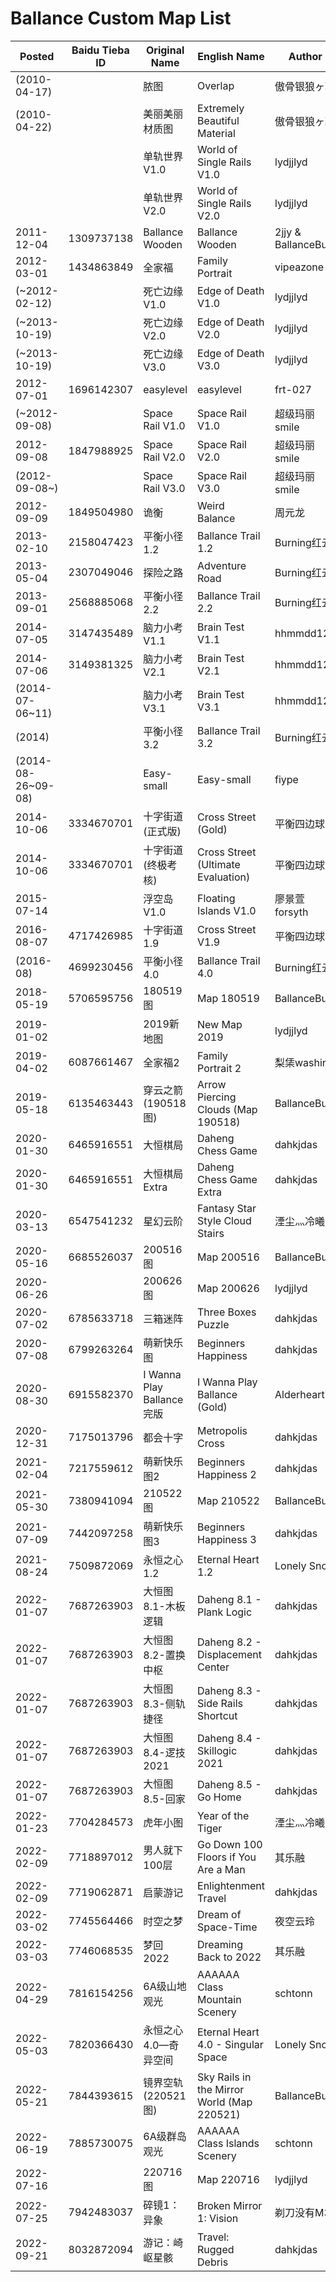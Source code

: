 # Ballance Custom Map List

| Posted | Baidu Tieba ID | Original Name | English Name | Author | Difficulty | Type | YouTube |
|---|---|---|---|---|---|---|---|
| (2010-04-17) |  | 脓图 | Overlap | 傲骨银狼ヶ璇 | 3 | Comprehensive | [Link](https://www.youtube.com/watch?v=prKMW4kitZ4) |
| (2010-04-22) |  | 美丽美丽材质图 | Extremely Beautiful Material | 傲骨银狼ヶ璇 | 3 | Technical | [Link](https://www.youtube.com/watch?v=3V2q0C-iqQU) |
|  |  | 单轨世界V1.0 | World of Single Rails V1.0 | lydjjlyd | 1 | Technical | [Link](https://www.youtube.com/watch?v=9G6BDh4CDlY) |
|  |  | 单轨世界V2.0 | World of Single Rails V2.0 | lydjjlyd | 1 | Casual | [Link](https://www.youtube.com/watch?v=656ntp0jEO0) |
| 2011-12-04 | 1309737138 | Ballance Wooden | Ballance Wooden | 2jjy & BallanceBug | 1 | Casual | [Link](https://www.youtube.com/watch?v=XxOlaR-xctY) |
| 2012-03-01 | 1434863849 | 全家福 | Family Portrait | vipeazone | 2 | Comprehensive | [Link](https://www.youtube.com/watch?v=qdq8hBLqN_0) |
| (~2012-02-12) |  | 死亡边缘V1.0 | Edge of Death V1.0 | lydjjlyd | 2 | Technical | [Link](https://www.youtube.com/watch?v=HZZ8x16Bw34) |
| (~2013-10-19) |  | 死亡边缘V2.0 | Edge of Death V2.0 | lydjjlyd | 2 | Technical | [Link](https://www.youtube.com/watch?v=fY3HrxRRoIU) |
| (~2013-10-19) |  | 死亡边缘V3.0 | Edge of Death V3.0 | lydjjlyd | 3 | Technical | [Link](https://www.youtube.com/watch?v=UCInQwLLy6I) |
| 2012-07-01 | 1696142307 | easylevel | easylevel | frt-027 | 1 | Comprehensive | [Link](https://www.youtube.com/watch?v=0mKN7NOBLG4) |
| (~2012-09-08) |  | Space Rail V1.0 | Space Rail V1.0 | 超级玛丽smile | 1 | Casual | [Link](https://www.youtube.com/watch?v=L5WiWOgjL2k) |
| 2012-09-08 | 1847988925  | Space Rail V2.0 | Space Rail V2.0 | 超级玛丽smile | 1 | Casual | [Link](https://www.youtube.com/watch?v=2ZyxQ9Qswt4) |
| (2012-09-08~) |  | Space Rail V3.0 | Space Rail V3.0 | 超级玛丽smile | 1 | Casual | [Link](https://www.youtube.com/watch?v=1kpkHy_hjfY) |
| 2012-09-09 | 1849504980 | 诡衡 | Weird Balance | 周元龙 | 3 | Comprehensive | [Link](https://www.youtube.com/watch?v=jKqLkEcLu5M) |
| 2013-02-10 | 2158047423  | 平衡小径1.2 | Ballance Trail 1.2 | Burning红云 | 4 | Technical | [Link](https://www.youtube.com/watch?v=k2qOKPh6ATM) |
| 2013-05-04 | 2307049046 | 探险之路 | Adventure Road | Burning红云 | 3 | Comprehensive | [Link](https://www.youtube.com/watch?v=g0oVaPcgs6A) |
| 2013-09-01 | 2568885068  | 平衡小径2.2 | Ballance Trail 2.2 | Burning红云 | 4 | Technical | [Link](https://www.youtube.com/watch?v=ovGTJG9nNCU) |
| 2014-07-05 | 3147435489  | 脑力小考V1.1 | Brain Test V1.1 | hhmmdd123 | 1 | Logical | [Link](https://www.youtube.com/watch?v=EbOKh98oPUg) |
| 2014-07-06 | 3149381325  | 脑力小考V2.1 | Brain Test V2.1 | hhmmdd123 | 1 | Logical | [Link](https://www.youtube.com/watch?v=lSgkTTcdIyE) |
| (2014-07-06~11) |  | 脑力小考V3.1 | Brain Test V3.1 | hhmmdd123 | 1 | Logical | [Link](https://www.youtube.com/watch?v=pdIeDmFtvuY) |
| (2014) |  | 平衡小径3.2 | Ballance Trail 3.2 | Burning红云 | 5 | Technical | [Link](https://www.youtube.com/watch?v=voJh1dl87sM) |
| (2014-08-26~09-08) |  | Easy-small | Easy-small | fiype | 1 | Casual | [Link](https://www.youtube.com/watch?v=rH4fVhoqwKs) |
| 2014-10-06 | 3334670701 | 十字街道(正式版) | Cross Street (Gold) | 平衡四边球 | 2 | Comprehensive | [Link](https://www.youtube.com/watch?v=ftvmTnp5kUg) |
| 2014-10-06 | 3334670701 | 十字街道(终极考核) | Cross Street (Ultimate Evaluation) | 平衡四边球 | 2 | Comprehensive | [Link](https://www.youtube.com/watch?v=xifAiVuaarA) |
| 2015-07-14 |  | 浮空岛V1.0 | Floating Islands V1.0 | 廖景萱forsyth | 3 | Landscape | [Link](https://www.youtube.com/watch?v=cJeIuWy9oXY) |
| 2016-08-07 | 4717426985 | 十字街道1.9 | Cross Street V1.9 | 平衡四边球 | 3 | Comprehensive | [Link](https://www.youtube.com/watch?v=nOBH4PcsDy8) |
| (2016-08) | 4699230456  | 平衡小径4.0 | Ballance Trail 4.0 | Burning红云 | 4 | Technical | [Link](https://www.youtube.com/watch?v=Ee2upipYaVk) |
| 2018-05-19 | 5706595756 | 180519图 | Map 180519 | BallanceBug | 1 | Comprehensive | [Link](https://www.youtube.com/watch?v=U_nDQu1wdas) |
| 2019-01-02 |  | 2019新地图 | New Map 2019 | lydjjlyd | 3 | Comprehensive | [Link](https://www.youtube.com/watch?v=UOaXs12S_LU) |
| 2019-04-02 | 6087661467 | 全家福2 | Family Portrait 2 | 梨栠washing | 2 | Comprehensive | [Link](https://www.youtube.com/watch?v=dK2DplB5BMQ) |
| 2019-05-18 | 6135463443 | 穿云之箭(190518图) | Arrow Piercing Clouds (Map 190518) | BallanceBug | 3 | Comprehensive | [Link](https://www.youtube.com/watch?v=4WISrtIFang) |
| 2020-01-30 | 6465916551 | 大恒棋局 | Daheng Chess Game | dahkjdas | 5 | Logical | [Link](https://www.youtube.com/watch?v=32_iX9Kqay4) |
| 2020-01-30 | 6465916551 | 大恒棋局Extra | Daheng Chess Game Extra | dahkjdas | 5 | Skillogic | [Link](https://www.youtube.com/watch?v=Pt54Rur67U0) |
| 2020-03-13 | 6547541232 | 星幻云阶 | Fantasy Star Style Cloud Stairs | 湮尘灬冷曦 | 3 | Technical | [Link](https://www.youtube.com/watch?v=vZdoKBp41bY) |
| 2020-05-16 | 6685526037 | 200516图 | Map 200516 | BallanceBug | 1 | Comprehensive | [Link](https://www.youtube.com/watch?v=1LaTIiiBPE0) |
| 2020-06-26 |  | 200626图 | Map 200626 | lydjjlyd | 2 | Comprehensive | [Link](https://www.youtube.com/watch?v=9h6WtuNOZFs) |
| 2020-07-02 | 6785633718 | 三箱迷阵 | Three Boxes Puzzle | dahkjdas | 5 | Puzzle | [Link](https://www.youtube.com/watch?v=Y6RQbXDUqg8) |
| 2020-07-08 | 6799263264 | 萌新快乐图 | Beginners Happiness | dahkjdas | 2 | Comprehensive | [Link](https://www.youtube.com/watch?v=RtbyyCA1qaA) |
| 2020-08-30 | 6915582370 | I Wanna Play Ballance完版 | I Wanna Play Ballance (Gold) | Alderheart | 1 | Technical | [Link](https://www.youtube.com/watch?v=xuZ84rFFyiU) |
| 2020-12-31 | 7175013796 | 都会十字 | Metropolis Cross | dahkjdas | 5 | Comprehensive | [Link](https://www.youtube.com/watch?v=LPpHXL5DEAI) |
| 2021-02-04 | 7217559612 | 萌新快乐图2 | Beginners Happiness 2 | dahkjdas | 4 | Comprehensive | [Link](https://www.youtube.com/watch?v=9-jqAG7i-bU) |
| 2021-05-30 | 7380941094 | 210522图 | Map 210522 | BallanceBug | 3 | Technical | [Link](https://www.youtube.com/watch?v=lzCFniVsw7U) |
| 2021-07-09 | 7442097258 | 萌新快乐图3 | Beginners Happiness 3 | dahkjdas | 3 | Comprehensive | [Link](https://www.youtube.com/watch?v=CBb1FKEn5l8) |
| 2021-08-24 | 7509872069 | 永恒之心1.2 | Eternal Heart 1.2 | Lonely Snow | 4 | Comprehensive | [Link](https://www.youtube.com/watch?v=obDd8Qp0Ah8) |
| 2022-01-07 | 7687263903 | 大恒图8.1-木板逻辑 | Daheng 8.1 - Plank Logic | dahkjdas | 3 | Logical | [Link](https://www.youtube.com/watch?v=KwR5PSghRcE) |
| 2022-01-07 | 7687263903 | 大恒图8.2-置换中枢 | Daheng 8.2 - Displacement Center | dahkjdas | 1.5 | Logical | [Link](https://www.youtube.com/watch?v=UTXibOjV04Y) |
| 2022-01-07 | 7687263903 | 大恒图8.3-侧轨捷径 | Daheng 8.3 - Side Rails Shortcut | dahkjdas | 2.5 | Logical | [Link](https://www.youtube.com/watch?v=qNAN-0GZQwI) |
| 2022-01-07 | 7687263903 | 大恒图8.4-逻技2021 | Daheng 8.4 - Skillogic 2021 | dahkjdas | 4 | Skillogic | [Link](https://www.youtube.com/watch?v=xbSAqP--nrU) |
| 2022-01-07 | 7687263903 | 大恒图8.5-回家 | Daheng 8.5 - Go Home | dahkjdas | 3.5 | Technical | [Link](https://www.youtube.com/watch?v=Gz35WyY7Yoo) |
| 2022-01-23 | 7704284573 | 虎年小图 | Year of the Tiger | 湮尘灬冷曦 | 2 | Casual | [Link](https://www.youtube.com/watch?v=gNbxWo67Tdo) |
| 2022-02-09 | 7718897012 | 男人就下100层 | Go Down 100 Floors if You Are a Man | 其乐融 | 1 | Casual | [Link](https://www.youtube.com/watch?v=9NPwLlTmrDc) |
| 2022-02-09 | 7719062871 | 启蒙游记 | Enlightenment Travel | dahkjdas | 4 | Comprehensive | [Link](https://www.youtube.com/watch?v=_KhJ0k7SSFY) |
| 2022-03-02 | 7745564466 | 时空之梦 | Dream of Space-Time | 夜空云玲 | 2.5–3 | Comprehensive | [Link](https://www.youtube.com/watch?v=BeYXA6lJ_Ls) |
| 2022-03-03 | 7746068535 | 梦回2022 | Dreaming Back to 2022 | 其乐融 | 2 | Comprehensive | [Link](https://www.youtube.com/watch?v=xD4Q1aJczL4) |
| 2022-04-29 | 7816154256 | 6A级山地观光 | AAAAAA Class Mountain Scenery | schtonn | 5 | Comprehensive | [Link](https://www.youtube.com/watch?v=W0s9deB0-5s) |
| 2022-05-03 | 7820366430 | 永恒之心4.0—奇异空间 | Eternal Heart 4.0 - Singular Space | Lonely Snow | 5 | Comprehensive | [Link](https://www.youtube.com/watch?v=WdDl2ETEPHY) |
| 2022-05-21 | 7844393615 | 镜界空轨(220521图) | Sky Rails in the Mirror World (Map 220521) | BallanceBug | 2 | Comprehensive | [Link](https://www.youtube.com/watch?v=ZbNC9if35Ys) |
| 2022-06-19 | 7885730075 | 6A级群岛观光 | AAAAAA Class Islands Scenery | schtonn | 5 | Comprehensive | [Link](https://www.youtube.com/watch?v=ckpcoaIohlo) |
| 2022-07-16 |  | 220716图 | Map 220716 | lydjjlyd | 2 | Comprehensive | [Link](https://www.youtube.com/watch?v=8jiOuXLuixA) |
| 2022-07-25 | 7942483037 | 碎镜1：异象 | Broken Mirror 1: Vision | 剃刀没有M3 | 4 | Comprehensive | [Link](https://www.youtube.com/watch?v=vswCzC-zczQ) |
| 2022-09-21 | 8032872094 | 游记：崎岖星骸 | Travel: Rugged Debris | dahkjdas | 2.5 | Comprehensive | [Link](https://www.youtube.com/watch?v=WdzN9MmAJWs) |
